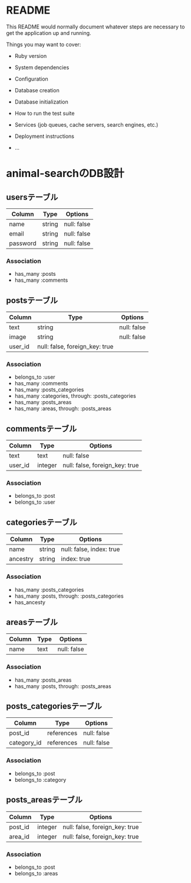 # README

This README would normally document whatever steps are necessary to get the
application up and running.

Things you may want to cover:

* Ruby version

* System dependencies

* Configuration

* Database creation

* Database initialization

* How to run the test suite

* Services (job queues, cache servers, search engines, etc.)

* Deployment instructions

* ...

# animal-searchのDB設計

## usersテーブル
|Column|Type|Options|
|------|----|-------|
|name|string|null: false|
|email|string|null: false|
|password|string|null: false|
### Association
- has_many :posts
- has_many :comments

## postsテーブル
|Column|Type|Options|
|------|----|-------|
|text|string|null: false|
|image|string|null: false|
|user_id|null: false, foreign_key: true|
### Association
- belongs_to :user
- has_many :comments
- has_many :posts_categories
- has_many :categories, through: :posts_categories
- has_many :posts_areas
- has_many :areas, through: :posts_areas

## commentsテーブル
|Column|Type|Options|
|------|----|-------|
|text|text|null: false|
|user_id|integer|null: false, foreign_key: true|
### Association
- belongs_to :post
- belongs_to :user

## categoriesテーブル
|Column|Type|Options|
|------|----|-------|
|name|string|null: false, index: true|
|ancestry|string|index: true|
### Association
- has_many :posts_categories
- has_many :posts, through: :posts_categories
- has_ancesty

## areasテーブル
|Column|Type|Options|
|------|----|-------|
|name|text|null: false|
### Association
- has_many :posts_areas
- has_many :posts, through: :posts_areas

## posts_categoriesテーブル
|Column|Type|Options|
|------|----|-------|
|post_id|references|null: false|
|category_id|references|null: false|
### Association
- belongs_to :post
- belongs_to :category

## posts_areasテーブル
|Column|Type|Options|
|------|----|-------|
|post_id|integer|null: false, foreign_key: true|
|area_id|integer|null: false, foreign_key: true|
### Association
- belongs_to :post
- belongs_to :areas
